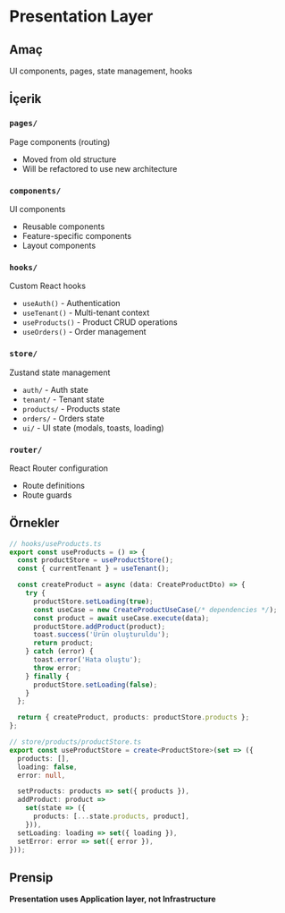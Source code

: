 # Presentation Layer

## Amaç

UI components, pages, state management, hooks

## İçerik

### `pages/`

Page components (routing)

- Moved from old structure
- Will be refactored to use new architecture

### `components/`

UI components

- Reusable components
- Feature-specific components
- Layout components

### `hooks/`

Custom React hooks

- `useAuth()` - Authentication
- `useTenant()` - Multi-tenant context
- `useProducts()` - Product CRUD operations
- `useOrders()` - Order management

### `store/`

Zustand state management

- `auth/` - Auth state
- `tenant/` - Tenant state
- `products/` - Products state
- `orders/` - Orders state
- `ui/` - UI state (modals, toasts, loading)

### `router/`

React Router configuration

- Route definitions
- Route guards

## Örnekler

```typescript
// hooks/useProducts.ts
export const useProducts = () => {
  const productStore = useProductStore();
  const { currentTenant } = useTenant();

  const createProduct = async (data: CreateProductDto) => {
    try {
      productStore.setLoading(true);
      const useCase = new CreateProductUseCase(/* dependencies */);
      const product = await useCase.execute(data);
      productStore.addProduct(product);
      toast.success('Ürün oluşturuldu');
      return product;
    } catch (error) {
      toast.error('Hata oluştu');
      throw error;
    } finally {
      productStore.setLoading(false);
    }
  };

  return { createProduct, products: productStore.products };
};

// store/products/productStore.ts
export const useProductStore = create<ProductStore>(set => ({
  products: [],
  loading: false,
  error: null,

  setProducts: products => set({ products }),
  addProduct: product =>
    set(state => ({
      products: [...state.products, product],
    })),
  setLoading: loading => set({ loading }),
  setError: error => set({ error }),
}));
```

## Prensip

**Presentation uses Application layer, not Infrastructure**
